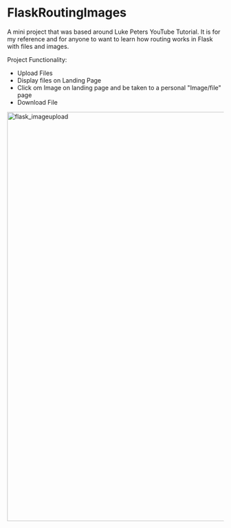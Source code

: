 # FlaskRoutingImages
A mini project that was based around Luke Peters YouTube Tutorial. It is for my reference and for anyone to want to learn how routing works in Flask with files and images. 

Project Functionality:
* Upload Files
* Display files on Landing Page
* Click om Image on landing page and be taken to a personal "Image/file" page
* Download File

<img width="951" alt="flask_imageupload" src="https://user-images.githubusercontent.com/96385571/184945806-b3fd77af-78d2-4cc1-b640-0113d53c790e.png">
